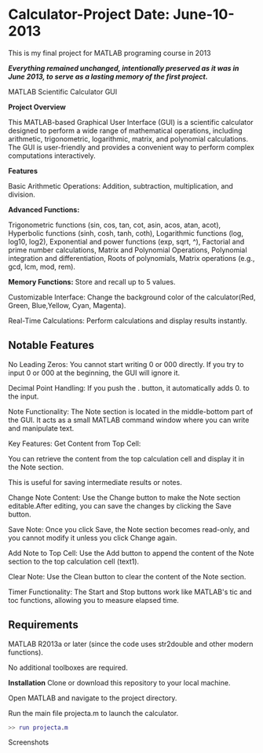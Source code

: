 # Calculator-Project Date: June-10-2013
This is my final project for MATLAB programing course in 2013

***Everything remained unchanged, intentionally preserved as it was in June 2013, to serve as a lasting memory of the first project.***


MATLAB Scientific Calculator GUI

**Project Overview**

This MATLAB-based Graphical User Interface (GUI) is a scientific calculator designed to perform a wide range of mathematical operations, including arithmetic, trigonometric, logarithmic, matrix, and polynomial calculations. The GUI is user-friendly and provides a convenient way to perform complex computations interactively.

**Features**

Basic Arithmetic Operations: Addition, subtraction, multiplication, and division.

**Advanced Functions:**

Trigonometric functions (sin, cos, tan, cot, asin, acos, atan, acot),
Hyperbolic functions (sinh, cosh, tanh, coth),
Logarithmic functions (log, log10, log2),
Exponential and power functions (exp, sqrt, ^),
Factorial and prime number calculations,
Matrix and Polynomial Operations,
Polynomial integration and differentiation,
Roots of polynomials,
Matrix operations (e.g., gcd, lcm, mod, rem).

**Memory Functions:** Store and recall up to 5 values.

Customizable Interface: Change the background color of the calculator(Red, Green, Blue,Yellow, Cyan, Magenta).

Real-Time Calculations: Perform calculations and display results instantly.

## Notable Features

No Leading Zeros: You cannot start writing 0 or 000 directly. If you try to input 0 or 000 at the beginning, the GUI will ignore it.

Decimal Point Handling: If you push the . button, it automatically adds 0. to the input.

Note Functionality: The Note section is located in the middle-bottom part of the GUI. It acts as a small MATLAB command window where you can write and manipulate text.

Key Features:
Get Content from Top Cell:

You can retrieve the content from the top calculation cell and display it in the Note section.

This is useful for saving intermediate results or notes.

Change Note Content: Use the Change button to make the Note section editable.After editing, you can save the changes by clicking the Save button.

Save Note: Once you click Save, the Note section becomes read-only, and you cannot modify it unless you click Change again.

Add Note to Top Cell: Use the Add button to append the content of the Note section to the top calculation cell (text1).

Clear Note: Use the Clean button to clear the content of the Note section.

Timer Functionality: The Start and Stop buttons work like MATLAB's tic and toc functions, allowing you to measure elapsed time.

## Requirements
MATLAB R2013a or later (since the code uses str2double and other modern functions).

No additional toolboxes are required.

**Installation**
Clone or download this repository to your local machine.

Open MATLAB and navigate to the project directory.

Run the main file projecta.m to launch the calculator.

```matlab
>> run projecta.m
```

Screenshots

